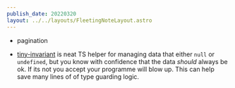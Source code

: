 ```yaml
---
publish_date: 20220320
layout: ../../layouts/FleetingNoteLayout.astro
---
```


- pagination

- [tiny-invariant](https://www.npmjs.com/package/tiny-invariant) is neat TS helper for managing data that either `null` or `undefined`, but you know with confidence that the data _should_ always be ok. If its not you accept your programme will blow up. This can help save many lines of of type guarding logic.
